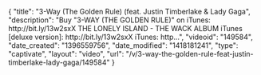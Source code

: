 {
    "title": "3-Way (The Golden Rule) (feat. Justin Timberlake & Lady Gaga",
    "description": "Buy \"3-WAY (THE GOLDEN RULE)\" on iTunes: http:\/\/bit.ly\/13w2sxX THE LONELY ISLAND - THE WACK ALBUM iTunes [deluxe version]: http:\/\/bit.ly\/13w2sxX iTunes: http...",
    "videoid": "149584",
    "date_created": "1396559756",
    "date_modified": "1418181241",
    "type": "captivate",
    "layout": "video",
    "url": "\/v\/3-way-the-golden-rule-feat-justin-timberlake-lady-gaga\/149584"
}
